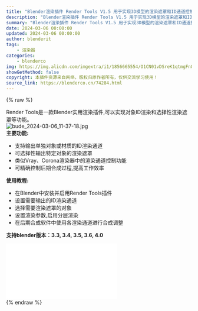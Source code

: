 ```yaml
---
title: "Blender渲染插件 Render Tools V1.5 用于实现3D模型的渲染遮罩和ID通道控制"
description: "Blender渲染插件 Render Tools V1.5 用于实现3D模型的渲染遮罩和ID通道控制"
summary: "Blender渲染插件 Render Tools V1.5 用于实现3D模型的渲染遮罩和ID通道控制"
date: 2024-03-06 00:00:00
updated: 2024-03-06 00:00:00
author: blenderit
tags: 
    - 渲染器
categories:
    - blenderco
img: https://img.alicdn.com/imgextra/i1/1856665554/O1CN01vDSreK1qtmgFn8giD_!!1856665554.jpg
showGetMethod: false
copyright: 本插件资源来自网络，版权归原作者所有，仅供交流学习使用！
source_link: https://blenderco.cn/74284.html
---
```


{% raw %}
<p>Render Tools是一款Blender实用渲染插件,可以实现对象ID渲染和选择性渲染遮罩等功能。<br>
<img class="aligncenter" src="https://img.alicdn.com/imgextra/i1/1856665554/O1CN01vDSreK1qtmgFn8giD_!!1856665554.jpg" alt="bude_2024-03-06_11-37-18.jpg"><br>
<strong>主要功能:</strong></p><ul>
<li>支持输出单独对象或材质的ID渲染通道</li>
<li>可选择性输出特定对象的渲染遮罩</li>
<li>类似Vray、Corona渲染器中的渲染通道控制功能</li>
<li>可精确控制后期合成过程,提高工作效率</li>
</ul><p><strong>使用教程:</strong></p><ul>
<li>在Blender中安装并启用Render Tools插件</li>
<li>设置需要输出的ID渲染通道</li>
<li>选择需要渲染遮罩的对象</li>
<li>设置渲染参数,启用分层渲染</li>
<li>在后期合成软件中使用各渲染通道进行合成调整</li>
</ul><p><strong>支持blender版本：3.3, 3.4, 3.5, 3.6, 4.0</strong></p><div id="external-video-7cdaa2e336" class="external-video"><iframe frameborder="0" src="//player.bilibili.com/player.html?aid=1901321768&amp;bvid=BV1VU411F7ra&amp;cid=1460618301&amp;p=1" allowfullscreen="true"></iframe></div>
<div style="display: none">blenderco</div>
{% endraw %}